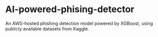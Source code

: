 # AI-powered-phising-detector
An AWS-hosted phishing detection model powered by XGBoost, using publicly available datasets from Kaggle.
